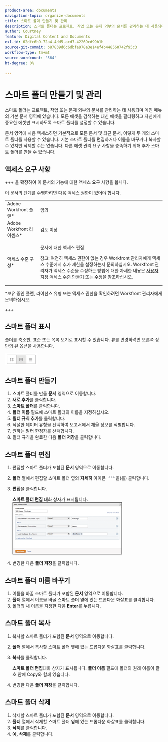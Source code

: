 ```yaml
---
product-area: documents
navigation-topic: organize-documents
title: 스마트 폴더 만들기 및 관리
description: 스마트 폴더는 프로젝트, 작업 또는 문제 외부의 문서를 관리하는 데 사용되며 메인 메뉴의 기본 문서 영역에 있습니다. 모든 에셋을 검색하는 대신 에셋을 필터링하고 자신에게 중요한 에셋만 표시하도록 스마트 폴더를 설정할 수 있습니다.
author: Courtney
feature: Digital Content and Documents
exl-id: 62dfc6b9-72a4-4dd5-acd7-42269cd99b1b
source-git-commit: b87839d6c6dbfe978a3e14ef4b448560742f95c3
workflow-type: tm+mt
source-wordcount: '564'
ht-degree: 0%

---
```


# 스마트 폴더 만들기 및 관리

스마트 폴더는 프로젝트, 작업 또는 문제 외부의 문서를 관리하는 데 사용되며 메인 메뉴의 기본 문서 영역에 있습니다. 모든 에셋을 검색하는 대신 에셋을 필터링하고 자신에게 중요한 에셋만 표시하도록 스마트 폴더를 설정할 수 있습니다.

문서 영역에 처음 액세스하면 기본적으로 모든 문서 및 최근 문서, 이렇게 두 개의 스마트 폴더를 사용할 수 있습니다. 기본 스마트 폴더를 편집하거나 이름을 바꾸거나 복사할 수 있지만 삭제할 수는 없습니다. 다른 에셋 관리 요구 사항을 충족하기 위해 추가 스마트 폴더를 만들 수 있습니다.

## 액세스 요구 사항

+++ 을 확장하여 이 문서의 기능에 대한 액세스 요구 사항을 봅니다.

이 문서의 단계를 수행하려면 다음 액세스 권한이 있어야 합니다.

<table style="table-layout:auto"> 
 <col> 
 <col> 
 <tbody> 
  <tr> 
   <td role="rowheader">Adobe Workfront 플랜*</td> 
   <td> <p>임의</p> </td> 
  </tr> 
  <tr> 
   <td role="rowheader">Adobe Workfront 라이센스*</td> 
   <td> <p>검토 이상</p> </td> 
  </tr> 
  <tr> 
   <td role="rowheader">액세스 수준 구성*</td> 
   <td> <p>문서에 대한 액세스 편집</p> <p>참고: 여전히 액세스 권한이 없는 경우 Workfront 관리자에게 액세스 수준에서 추가 제한을 설정하는지 문의하십시오. Workfront 관리자가 액세스 수준을 수정하는 방법에 대한 자세한 내용은 <a href="../../administration-and-setup/add-users/configure-and-grant-access/create-modify-access-levels.md" class="MCXref xref">사용자 지정 액세스 수준 만들기 또는 수정</a>을 참조하십시오.</p> </td> 
  </tr> 
 </tbody> 
</table>

&#42;보유 중인 플랜, 라이선스 유형 또는 액세스 권한을 확인하려면 Workfront 관리자에게 문의하십시오.

+++

## 스마트 폴더 표시 

폴더를 축소판, 표준 또는 목록 보기로 표시할 수 있습니다. 뷰를 변경하려면 오른쪽 상단의 뷰 옵션을 사용합니다.

![](assets/screenshot-2016-07-07-12.46.54.png)

## 스마트 폴더 만들기 

1. 스마트 폴더를 만들 **문서** 영역으로 이동합니다.
1. **새로 추가**&#x200B;를 클릭합니다.
1. **스마트 폴더**&#x200B;를 클릭합니다.
1. **폴더 이름** 필드에 스마트 폴더의 이름을 지정하십시오.
1. **필터 규칙 추가**&#x200B;를 클릭합니다.
1. 적절한 데이터 유형을 선택하여 보고서에서 채울 정보를 식별합니다.
1. 원하는 필터 한정자를 선택합니다. 
1. 필터 규칙을 완료한 다음 **폴더 저장**&#x200B;을 클릭합니다.

## 스마트 폴더 편집 

1. 편집할 스마트 폴더가 포함된 **문서** 영역으로 이동합니다.
1. **폴더** 열에서 편집할 스마트 폴더 옆의 **자세히** 아이콘 ![](assets/more-icon.png)을(를) 클릭합니다.
1. **편집**&#x200B;을 클릭합니다.

   **스마트 폴더 편집** 대화 상자가 표시됩니다.\
   ![](assets/screen-shot-2013-08-14-at-8.42.04-am-350x167.png)

1. 변경한 다음 **폴더 저장**&#x200B;을 클릭합니다.

## 스마트 폴더 이름 바꾸기 

1. 이름을 바꿀 스마트 폴더가 포함된 **문서** 영역으로 이동합니다.
1. **폴더** 열에서 이름을 바꿀 스마트 폴더 옆에 있는 드롭다운 화살표를 클릭합니다.
1. 폴더의 새 이름을 지정한 다음 **Enter**&#x200B;를 누릅니다.

## 스마트 폴더 복사

1. 복사할 스마트 폴더가 포함된 **문서** 영역으로 이동합니다.
1. **폴더** 열에서 복사할 스마트 폴더 옆에 있는 드롭다운 화살표를 클릭합니다.
1. **복사**&#x200B;를 클릭합니다.

   **스마트 폴더 편집**&#x200B;대화 상자가 표시됩니다. **폴더 이름** 필드에 폴더의 원래 이름이 괄호 안에 Copy와 함께 있습니다.

1. 변경한 다음 **폴더 저장**&#x200B;을 클릭합니다.

## 스마트 폴더 삭제

1. 삭제할 스마트 폴더가 포함된 **문서** 영역으로 이동합니다.
1. **폴더** 열에서 삭제할 스마트 폴더 옆에 있는 드롭다운 화살표를 클릭합니다.
1. **삭제**&#x200B;를 클릭합니다.
1. **예, 삭제**&#x200B;를 클릭합니다.

